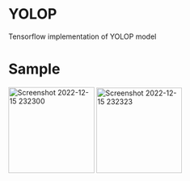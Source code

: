 # YOLOP
Tensorflow implementation of YOLOP model
# Sample
<img width="170" alt="Screenshot 2022-12-15 232300" src="https://user-images.githubusercontent.com/106699115/207932726-26cc798b-574e-4075-9f74-d9f4dc53f36b.png">
<img width="169" alt="Screenshot 2022-12-15 232323" src="https://user-images.githubusercontent.com/106699115/207932794-55cde16a-02b6-4eb0-99cb-28c6ebddabc9.png">
